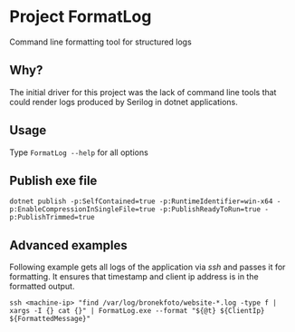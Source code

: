 # Project FormatLog

Command line formatting tool for structured logs

## Why?

The initial driver for this project was the lack of command line tools that could render logs produced
by Serilog in dotnet applications.

## Usage

Type ```FormatLog --help``` for all options

## Publish exe file

```
dotnet publish -p:SelfContained=true -p:RuntimeIdentifier=win-x64 -p:EnableCompressionInSingleFile=true -p:PublishReadyToRun=true -p:PublishTrimmed=true
```

## Advanced examples

Following example gets all logs of the application via _ssh_ and passes it for formatting. It ensures that timestamp and client ip address is in the formatted output.

```
ssh <machine-ip> "find /var/log/bronekfoto/website-*.log -type f | xargs -I {} cat {}" | FormatLog.exe --format "${@t} ${ClientIp} ${FormattedMessage}"
```